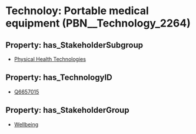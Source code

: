 # Technoloy: __Portable medical equipment__ (PBN__Technology_2264)

## Property: has_StakeholderSubgroup

* [Physical Health Technologies](PBN__TechSubgroup_59)

## Property: has_TechnologyID

* [Q6657015](Q6657015)

## Property: has_StakeholderGroup

* [Wellbeing](PBN__TechGroup_2)

